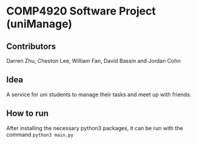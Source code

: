 # COMP4920 Software Project (uniManage)

## Contributors
Darren Zhu, Cheston Lee, William Fan, David Bassin and Jordan Cohn

## Idea
A service for uni students to manage their tasks and meet up with friends.

## How to run
After installing the necessary python3 packages, it can be run with the command `python3 main.py`
